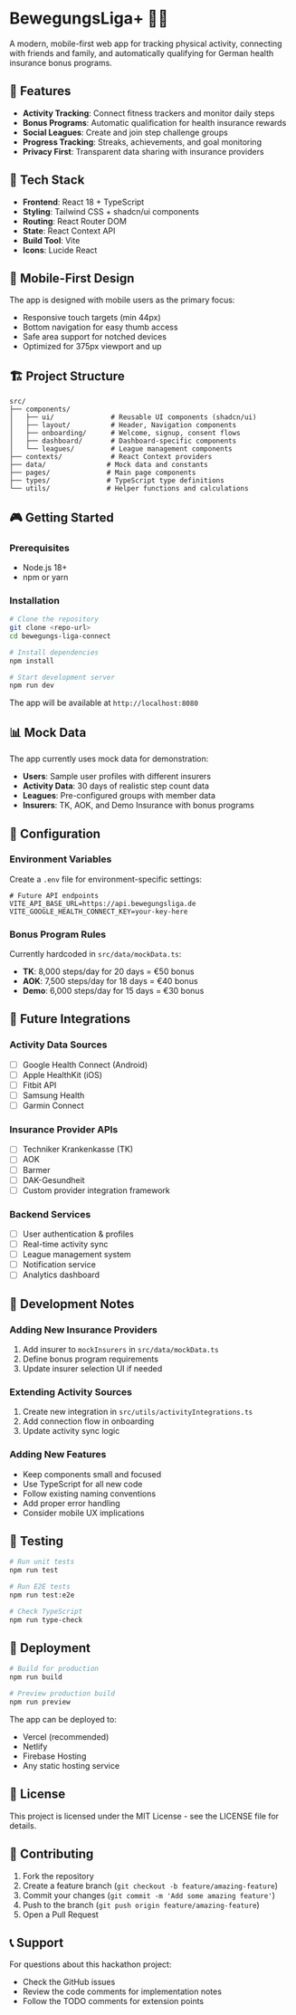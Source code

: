 
# BewegungsLiga+ 🏃‍♂️

A modern, mobile-first web app for tracking physical activity, connecting with friends and family, and automatically qualifying for German health insurance bonus programs.

## 🎯 Features

- **Activity Tracking**: Connect fitness trackers and monitor daily steps
- **Bonus Programs**: Automatic qualification for health insurance rewards
- **Social Leagues**: Create and join step challenge groups
- **Progress Tracking**: Streaks, achievements, and goal monitoring
- **Privacy First**: Transparent data sharing with insurance providers

## 🚀 Tech Stack

- **Frontend**: React 18 + TypeScript
- **Styling**: Tailwind CSS + shadcn/ui components
- **Routing**: React Router DOM
- **State**: React Context API
- **Build Tool**: Vite
- **Icons**: Lucide React

## 📱 Mobile-First Design

The app is designed with mobile users as the primary focus:
- Responsive touch targets (min 44px)
- Bottom navigation for easy thumb access
- Safe area support for notched devices
- Optimized for 375px viewport and up

## 🏗️ Project Structure

```
src/
├── components/
│   ├── ui/              # Reusable UI components (shadcn/ui)
│   ├── layout/          # Header, Navigation components
│   ├── onboarding/      # Welcome, signup, consent flows
│   ├── dashboard/       # Dashboard-specific components
│   └── leagues/         # League management components
├── contexts/            # React Context providers
├── data/               # Mock data and constants
├── pages/              # Main page components
├── types/              # TypeScript type definitions
└── utils/              # Helper functions and calculations
```

## 🎮 Getting Started

### Prerequisites
- Node.js 18+ 
- npm or yarn

### Installation
```bash
# Clone the repository
git clone <repo-url>
cd bewegungs-liga-connect

# Install dependencies
npm install

# Start development server
npm run dev
```

The app will be available at `http://localhost:8080`

## 📊 Mock Data

The app currently uses mock data for demonstration:
- **Users**: Sample user profiles with different insurers
- **Activity Data**: 30 days of realistic step count data
- **Leagues**: Pre-configured groups with member data
- **Insurers**: TK, AOK, and Demo Insurance with bonus programs

## 🔧 Configuration

### Environment Variables
Create a `.env` file for environment-specific settings:
```env
# Future API endpoints
VITE_API_BASE_URL=https://api.bewegungsliga.de
VITE_GOOGLE_HEALTH_CONNECT_KEY=your-key-here
```

### Bonus Program Rules
Currently hardcoded in `src/data/mockData.ts`:
- **TK**: 8,000 steps/day for 20 days = €50 bonus
- **AOK**: 7,500 steps/day for 18 days = €40 bonus
- **Demo**: 6,000 steps/day for 15 days = €30 bonus

## 🔮 Future Integrations

### Activity Data Sources
- [ ] Google Health Connect (Android)
- [ ] Apple HealthKit (iOS)
- [ ] Fitbit API
- [ ] Samsung Health
- [ ] Garmin Connect

### Insurance Provider APIs
- [ ] Techniker Krankenkasse (TK)
- [ ] AOK
- [ ] Barmer
- [ ] DAK-Gesundheit
- [ ] Custom provider integration framework

### Backend Services
- [ ] User authentication & profiles
- [ ] Real-time activity sync
- [ ] League management system
- [ ] Notification service
- [ ] Analytics dashboard

## 📝 Development Notes

### Adding New Insurance Providers
1. Add insurer to `mockInsurers` in `src/data/mockData.ts`
2. Define bonus program requirements
3. Update insurer selection UI if needed

### Extending Activity Sources
1. Create new integration in `src/utils/activityIntegrations.ts`
2. Add connection flow in onboarding
3. Update activity sync logic

### Adding New Features
- Keep components small and focused
- Use TypeScript for all new code
- Follow existing naming conventions
- Add proper error handling
- Consider mobile UX implications

## 🧪 Testing

```bash
# Run unit tests
npm run test

# Run E2E tests
npm run test:e2e

# Check TypeScript
npm run type-check
```

## 🚢 Deployment

```bash
# Build for production
npm run build

# Preview production build
npm run preview
```

The app can be deployed to:
- Vercel (recommended)
- Netlify
- Firebase Hosting
- Any static hosting service

## 📄 License

This project is licensed under the MIT License - see the LICENSE file for details.

## 🤝 Contributing

1. Fork the repository
2. Create a feature branch (`git checkout -b feature/amazing-feature`)
3. Commit your changes (`git commit -m 'Add some amazing feature'`)
4. Push to the branch (`git push origin feature/amazing-feature`)
5. Open a Pull Request

## 📞 Support

For questions about this hackathon project:
- Check the GitHub issues
- Review the code comments for implementation notes
- Follow the TODO comments for extension points
